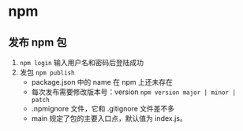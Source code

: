 # npm

## 发布 npm 包

1. `npm login` 输入用户名和密码后登陆成功
2. 发包 `npm publish`
    - package.json 中的 name 在 npm 上还未存在
    - 每次发布需要修改版本号：version `npm version major | minor | patch`
    - .npmignore 文件，它和 .gitignore 文件差不多
    - main 规定了包的主要入口点，默认值为 index.js。
